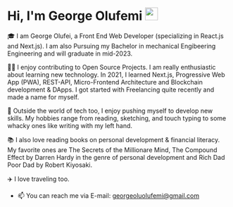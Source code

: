 # Hi, I'm George Olufemi <img src="https://github.com/TheDudeThatCode/TheDudeThatCode/blob/master/Assets/Hi.gif" width="29px">

🎓 I am George Olufei, a Front End Web Developer (specializing in React.js and Next.js). I am also Pursuing my Bachelor in mechanical Engibeering Engineering and will graduate in mid-2023.

👨‍💻 I enjoy contributing to Open Source Projects. I am really enthusiastic about learning new technology. In 2021, I learned Next.js, Progressive Web App (PWA), REST-API, Micro-Frontend Architecture and Blockchain development & DApps. I got started with Freelancing quite recently and made a name for myself.

🎸 Outside the world of tech too, I enjoy pushing myself to develop new skills. My hobbies range from reading, sketching, and touch typing to some whacky ones like writing with my left hand.

📚 I also love reading books on personal development & financial literacy. My favorite ones are The Secrets of the Millionare Mind, The Compound Effect by Darren Hardy in the genre of personal development and Rich Dad Poor Dad by Robert Kiyosaki.

✈️ I love traveling too. 

- 📫 You can reach me via E-mail: georgeoluolufemi@gmail.com











<!-- 
**George-Olufemi/George-Olufemi** is a ✨ _special_ ✨ repository because its `README.md` (this file) appears on your GitHub profile.

Here are some ideas to get you started:

- 🔭 I’m currently working on ...
- 🌱 I’m currently learning ...
- 👯 I’m looking to collaborate on ...
- 🤔 I’m looking for help with ...
- 💬 Ask me about ...
- 📫 How to reach me: ...
- 😄 Pronouns: ...
- ⚡ Fun fact: ...
 -->

